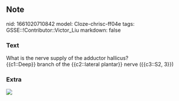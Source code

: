 ## Note
nid: 1661020710842
model: Cloze-chrisc-ff04e
tags: GSSE::!Contributor::Victor_Liu
markdown: false

### Text
<div>
  What is the nerve supply of the adductor hallicus?
</div>{{c1::Deep}} branch of the {{c2::lateral plantar}} nerve
({{c3::S2, 3}})

### Extra
<img src="paste-5f41a734d82f79ebce0686a25958413689cb1680.jpg">

